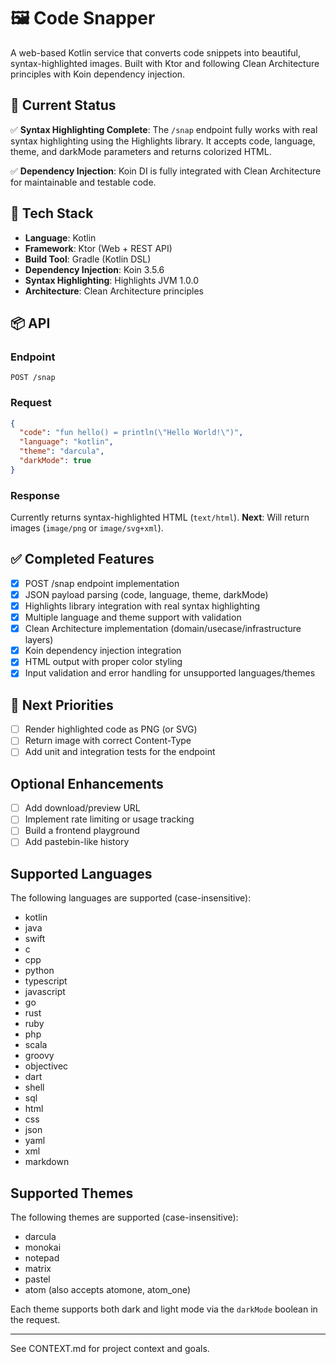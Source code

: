 # 🖼️ Code Snapper

A web-based Kotlin service that converts code snippets into beautiful, syntax-highlighted images. Built with Ktor and following Clean Architecture principles with Koin dependency injection.

## 🚀 Current Status

✅ **Syntax Highlighting Complete**: The `/snap` endpoint fully works with real syntax highlighting using the Highlights library. It accepts code, language, theme, and darkMode parameters and returns colorized HTML.

✅ **Dependency Injection**: Koin DI is fully integrated with Clean Architecture for maintainable and testable code.

## 🧰 Tech Stack

- **Language**: Kotlin
- **Framework**: Ktor (Web + REST API) 
- **Build Tool**: Gradle (Kotlin DSL)
- **Dependency Injection**: Koin 3.5.6
- **Syntax Highlighting**: Highlights JVM 1.0.0
- **Architecture**: Clean Architecture principles

## 📦 API

### Endpoint
`POST /snap`

### Request
```json
{
  "code": "fun hello() = println(\"Hello World!\")",
  "language": "kotlin", 
  "theme": "darcula",
  "darkMode": true
}
```

### Response
Currently returns syntax-highlighted HTML (`text/html`). 
**Next**: Will return images (`image/png` or `image/svg+xml`).

## ✅ Completed Features

- [x] POST /snap endpoint implementation
- [x] JSON payload parsing (code, language, theme, darkMode)
- [x] Highlights library integration with real syntax highlighting
- [x] Multiple language and theme support with validation
- [x] Clean Architecture implementation (domain/usecase/infrastructure layers)
- [x] Koin dependency injection integration
- [x] HTML output with proper color styling
- [x] Input validation and error handling for unsupported languages/themes

## 🎯 Next Priorities

- [ ] Render highlighted code as PNG (or SVG)
- [ ] Return image with correct Content-Type
- [ ] Add unit and integration tests for the endpoint

## Optional Enhancements

- [ ] Add download/preview URL
- [ ] Implement rate limiting or usage tracking
- [ ] Build a frontend playground
- [ ] Add pastebin-like history

## Supported Languages

The following languages are supported (case-insensitive):

- kotlin
- java
- swift
- c
- cpp
- python
- typescript
- javascript
- go
- rust
- ruby
- php
- scala
- groovy
- objectivec
- dart
- shell
- sql
- html
- css
- json
- yaml
- xml
- markdown

## Supported Themes

The following themes are supported (case-insensitive):

- darcula
- monokai
- notepad
- matrix
- pastel
- atom (also accepts atomone, atom_one)

Each theme supports both dark and light mode via the `darkMode` boolean in the request.

---

See CONTEXT.md for project context and goals.
